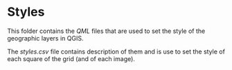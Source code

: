 # Styles

This folder contains the *QML* files that are used to set the style of the geographic layers in QGIS.

The *styles.csv* file contains description of them and is use to set the style of each square of the grid (and of each image).